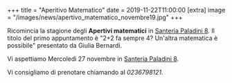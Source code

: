 +++
title = "Aperitivo Matematico"
date = 2019-11-22T11:00:00
[extra]
image = "/images/news/apertivo_matematico_novembre19.jpg"
+++

Ricomincia la stagione degli **Apertivi matematici** in
 [Santeria Paladini 8][1].
Il titolo del primo appuntamento è "2+2 fa sempre 4? Un'altra matematica è possibile" presentato da Giulia Bernardi.

Vi aspettiamo Mercoledì 27 novembre in [Santeria Paladini 8][1].

Vi consigliamo di prenotare chiamando al _0236798121_.

[1]: http://www.santeria.milano.it/paladini
